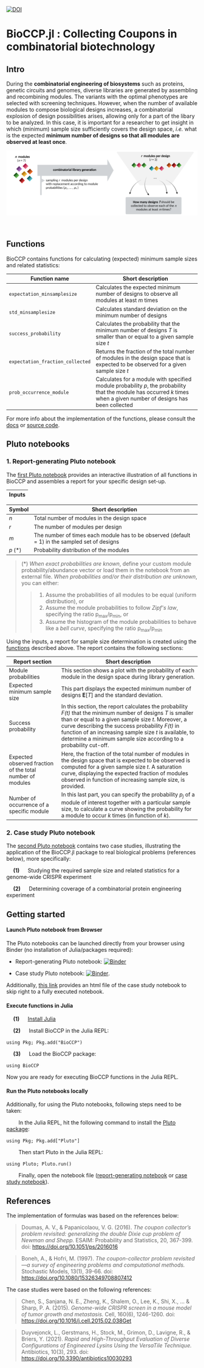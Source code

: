 [![DOI](https://zenodo.org/badge/DOI/10.5281/zenodo.5547738.svg)](https://doi.org/10.5281/zenodo.5547738)


# BioCCP.jl : Collecting Coupons in combinatorial biotechnology


## Intro
During the **combinatorial engineering of biosystems** such as proteins, genetic circuits and genomes, diverse libraries are generated by assembling and recombining modules. The variants with the optimal phenotypes are selected with screening techniques. However, when the number of available modules to compose biological designs increases, a combinatorial explosion of design possibilities arises, allowing only for a part of the libary to be analyzed. In this case, it is important for a researcher to get insight in which (minimum) sample size sufficiently covers the design space, *i.e.* what is the expected **minimum number of designs so that all modules are observed at least once**.

![](https://github.com/kirstvh/BioCCP/blob/main/BioCCP_scheme.png)

<p align="left">
  <img url="https://github.com/kirstvh/BioCCP.jl/main/BioCCP_img.png" width="250"/>
</p>


## Functions
BioCCP contains functions for calculating (expected) minimum sample sizes and related statistics:

Function name    | Short description
---------------- | -----------------
`expectation_minsamplesize`        | Calculates the expected minimum number of designs to observe all modules at least *m* times  
`std_minsamplesize`      | Calculates standard deviation on the minimum number of designs 
`success_probability`         | Calculates the probability that the minimum number of designs *T* is smaller than or equal to a given sample size *t*  
`expectation_fraction_collected` | Returns the fraction of the total number of modules in the design space that is expected to be observed for a given sample size *t*
`prob_occurrence_module` | Calculates for a module with specified module probability *p*, the probability that the module has occurred *k* times when a given number of designs has been collected


For more info about the implementation of the functions, please consult the [docs](https://kirstvh.github.io/BioCCP.jl/) or [source code](/src/BioCCP.jl).



## Pluto notebooks

### 1. Report-generating Pluto notebook

The [first Pluto notebook](/notebooks/BioCCP_Interactive_Notebook.jl) provides an interactive illustration of all functions in BioCCP and assembles a report for your specific design set-up. 

Inputs     |  
---------------- | 

Symbol    | Short description
---------------- | -----------------
 *n*       |  Total number of modules in the design space
*r*     |  The number of modules per design 
 *m*        | The number of times each module has to be observed (default = 1) in the sampled set of designs
 *p*   (\*) |  Probability distribution of the modules 

>  (\*) 
>  *When exact probabilities are known*, define your custom module probability/abundance vector or load them in the notebook from an external file.
>  *When probabilities and/or their distribution are unknown*, you can either:
 > >  1) Assume the probabilities of all modules to be equal (uniform distribution), or
 > >  2) Assume the module probabilities to follow *Zipf's law*, specifying the ratio p<sub>max</sub>/p<sub>min</sub>, or
 > >  3) Assume the histogram of the module probabilities to behave like a *bell curve*, specifying the ratio p<sub>max</sub>/p<sub>min</sub>   


Using the inputs, a report for sample size determination is created using the [functions](https://kirstvh.github.io/BioCCP.jl/) described above. The report contains the following sections:

Report section    |   Short description       
---------------- |  -----------------           
Module probabilities       |     This section shows a plot with the probability of each module in the design space during library generation.   
Expected minimum sample size      |     This part displays the expected minimum number of designs **E**[_T_] and the standard deviation.         
Success probability      |    In this section, the report calculates the probability *F(t)* that the minimum number of designs *T* is smaller than or equal to a given sample size *t*. Moreover, a curve describing the success probability *F(t)* in function of an increasing sample size *t* is available, to determine a minimum sample size according to a probability cut-off.  
Expected observed fraction of the total number of modules        |    Here, the fraction of the total number of modules in the design space that is expected to be observed is computed for a given sample size *t*. A saturation curve, displaying the expected fraction of modules observed in function of increasing sample size, is provided.
Number of occurrence of a specific module      |      In this last part, you can specify the probability *p<sub>j</sub>* of a module of interest together with a particular sample size, to calculate a curve showing the probability for a module to occur *k* times (in function of *k*).   


### 2. Case study Pluto notebook

The [second Pluto notebook](/notebooks/BioCCP_Case_Study.jl) contains two case studies, illustrating the application of the BioCCP.jl package to real biological problems (references below), more specifically:

&emsp; **(1)** &emsp; Studying the required sample size and related statistics for a genome-wide CRISPR experiment

&emsp; **(2)** &emsp; Determining coverage of a combinatorial protein engineering experiment



## Getting started

#### Launch Pluto notebook from Browser 

The Pluto notebooks can be launched directly from your browser using Binder (no installation of Julia/packages required): 

- Report-generating Pluto notebook: [![Binder](https://mybinder.org/badge_logo.svg)](https://binder.plutojl.org/v0.16.0/open?url=https%253A%252F%252Fraw.githubusercontent.com%252Fkirstvh%252FBioCCP.jl%252Fmain%252Fnotebooks%252FBioCCP_Interactive_Notebook.jl)

- Case study Pluto notebook: [![Binder](https://mybinder.org/badge_logo.svg)](https://binder.plutojl.org/v0.16.0/open?url=https%253A%252F%252Fraw.githubusercontent.com%252Fkirstvh%252FBioCCP.jl%252Fmain%252Fnotebooks%252FBioCCP_Case_Study.jl).

Additionally, [this link](https://kirstvh.github.io/BioCCP_Case_Study_html) provides an html file of the case study notebook to skip right to a fully executed notebook.


#### Execute functions in Julia 

&emsp; **(1)** &emsp; [Install Julia](https://julialang.org/downloads/) 

&emsp; **(2)** &emsp; Install BioCCP in the Julia REPL:

    using Pkg; Pkg.add("BioCCP")
    
&emsp; **(3)** &emsp; Load the BioCCP package:

    using BioCCP
    
Now you are ready for executing BioCCP functions in the Julia REPL.


#### Run the Pluto notebooks locally

Additionally, for using the Pluto notebooks, following steps need to be taken:

&emsp;&emsp; In the Julia REPL, hit the following command to install the [Pluto package](https://github.com/fonsp/Pluto.jl):
  
    using Pkg; Pkg.add["Pluto"]

&emsp;&emsp; Then start Pluto in the Julia REPL:

    using Pluto; Pluto.run()
    
&emsp;&emsp; Finally, open the notebook file ([report-generating notebook](/notebooks/BioCCP_Interactive_Notebook.jl) or [case study notebook](/notebooks/BioCCP_Case_Study.jl)).


## References
The implementation of formulas was based on the references below:

> Doumas, A. V., & Papanicolaou, V. G. (2016). *The coupon collector’s problem revisited: generalizing the double Dixie cup problem of Newman and Shepp.* ESAIM: Probability and Statistics, 20, 367-399. doi: 	https://doi.org/10.1051/ps/2016016

> Boneh, A., & Hofri, M. (1997). *The coupon-collector problem revisited—a survey of engineering problems and computational methods.* Stochastic Models, 13(1), 39-66. doi: https://doi.org/10.1080/15326349708807412

The case studies were based on the following references:

> Chen, S., Sanjana, N. E., Zheng, K., Shalem, O., Lee, K., Shi, X., ... & Sharp, P. A. (2015). *Genome-wide CRISPR screen in a mouse model of tumor growth and metastasis.* Cell, 160(6), 1246-1260. doi: https://doi.org/10.1016/j.cell.2015.02.038Get

> Duyvejonck, L., Gerstmans, H., Stock, M., Grimon, D., Lavigne, R., & Briers, Y. (2021). *Rapid and High-Throughput Evaluation of Diverse Configurations of Engineered Lysins Using the VersaTile Technique.* Antibiotics, 10(3), 293. doi: https://doi.org/10.3390/antibiotics10030293
